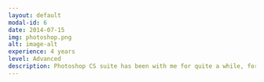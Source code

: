 ```yaml
---
layout: default
modal-id: 6
date: 2014-07-15
img: photoshop.png
alt: image-alt
experience: 4 years
level: Advanced
description: Photoshop CS suite has been with me for quite a while, for both professional designing and hobby art projects. Be it turning a sketch of a character to a colored artwork, or setting up images for the web, I've been through photoshop quite bit since my first days with this flawless tool.
---
```

